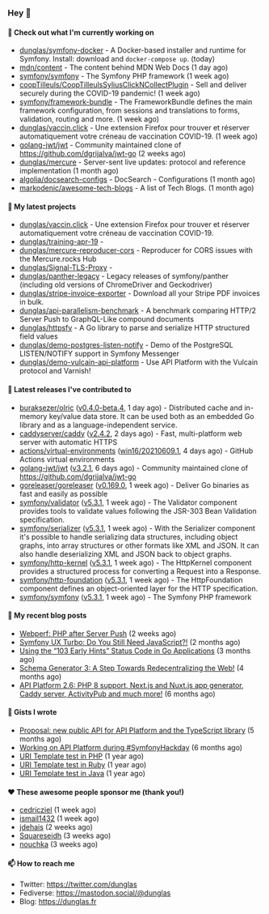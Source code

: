 ### Hey 👋

#### 👷 Check out what I'm currently working on

- [dunglas/symfony-docker](https://github.com/dunglas/symfony-docker) - A Docker-based installer and runtime for Symfony. Install: download and `docker-compose up`. (today)
- [mdn/content](https://github.com/mdn/content) - The content behind MDN Web Docs (1 day ago)
- [symfony/symfony](https://github.com/symfony/symfony) - The Symfony PHP framework (1 week ago)
- [coopTilleuls/CoopTilleulsSyliusClickNCollectPlugin](https://github.com/coopTilleuls/CoopTilleulsSyliusClickNCollectPlugin) - Sell and deliver securely during the COVID-19 pandemic! (1 week ago)
- [symfony/framework-bundle](https://github.com/symfony/framework-bundle) - The FrameworkBundle defines the main framework configuration, from sessions and translations to forms, validation, routing and more. (1 week ago)
- [dunglas/vaccin.click](https://github.com/dunglas/vaccin.click) - Une extension Firefox pour trouver et réserver automatiquement votre créneau de vaccination COVID-19. (1 week ago)
- [golang-jwt/jwt](https://github.com/golang-jwt/jwt) - Community maintained clone of https://github.com/dgrijalva/jwt-go (2 weeks ago)
- [dunglas/mercure](https://github.com/dunglas/mercure) - Server-sent live updates: protocol and reference implementation (1 month ago)
- [algolia/docsearch-configs](https://github.com/algolia/docsearch-configs) - DocSearch - Configurations (1 month ago)
- [markodenic/awesome-tech-blogs](https://github.com/markodenic/awesome-tech-blogs) - A list of Tech Blogs. (1 month ago)

#### 🌱 My latest projects

- [dunglas/vaccin.click](https://github.com/dunglas/vaccin.click) - Une extension Firefox pour trouver et réserver automatiquement votre créneau de vaccination COVID-19.
- [dunglas/training-apr-19](https://github.com/dunglas/training-apr-19) - 
- [dunglas/mercure-reproducer-cors](https://github.com/dunglas/mercure-reproducer-cors) - Reproducer for CORS issues with the Mercure.rocks Hub
- [dunglas/Signal-TLS-Proxy](https://github.com/dunglas/Signal-TLS-Proxy) - 
- [dunglas/panther-legacy](https://github.com/dunglas/panther-legacy) - Legacy releases of symfony/panther (including old versions of ChromeDriver and Geckodriver)
- [dunglas/stripe-invoice-exporter](https://github.com/dunglas/stripe-invoice-exporter) - Download all your Stripe PDF invoices in bulk.
- [dunglas/api-parallelism-benchmark](https://github.com/dunglas/api-parallelism-benchmark) - A benchmark comparing HTTP/2 Server Push to GraphQL-Like compound documents
- [dunglas/httpsfv](https://github.com/dunglas/httpsfv) - A Go library to parse and serialize HTTP structured field values
- [dunglas/demo-postgres-listen-notify](https://github.com/dunglas/demo-postgres-listen-notify) - Demo of the PostgreSQL LISTEN/NOTIFY support in Symfony Messenger
- [dunglas/demo-vulcain-api-platform](https://github.com/dunglas/demo-vulcain-api-platform) - Use API Platform with the Vulcain protocol and Varnish!

#### 🔭 Latest releases I've contributed to

- [buraksezer/olric](https://github.com/buraksezer/olric) ([v0.4.0-beta.4](https://github.com/buraksezer/olric/releases/tag/v0.4.0-beta.4), 1 day ago) - Distributed cache and in-memory key/value data store. It can be used both as an embedded Go library and as a language-independent service.
- [caddyserver/caddy](https://github.com/caddyserver/caddy) ([v2.4.2](https://github.com/caddyserver/caddy/releases/tag/v2.4.2), 2 days ago) - Fast, multi-platform web server with automatic HTTPS
- [actions/virtual-environments](https://github.com/actions/virtual-environments) ([win16/20210609.1](https://github.com/actions/virtual-environments/releases/tag/win16%2F20210609.1), 4 days ago) - GitHub Actions virtual environments
- [golang-jwt/jwt](https://github.com/golang-jwt/jwt) ([v3.2.1](https://github.com/golang-jwt/jwt/releases/tag/v3.2.1), 6 days ago) - Community maintained clone of https://github.com/dgrijalva/jwt-go
- [goreleaser/goreleaser](https://github.com/goreleaser/goreleaser) ([v0.169.0](https://github.com/goreleaser/goreleaser/releases/tag/v0.169.0), 1 week ago) - Deliver Go binaries as fast and easily as possible
- [symfony/validator](https://github.com/symfony/validator) ([v5.3.1](https://github.com/symfony/validator/releases/tag/v5.3.1), 1 week ago) - The Validator component provides tools to validate values following the JSR-303 Bean Validation specification.
- [symfony/serializer](https://github.com/symfony/serializer) ([v5.3.1](https://github.com/symfony/serializer/releases/tag/v5.3.1), 1 week ago) - With the Serializer component it&#39;s possible to handle serializing data structures, including object graphs, into array structures or other formats like XML and JSON. It can also handle deserializing XML and JSON back to object graphs.
- [symfony/http-kernel](https://github.com/symfony/http-kernel) ([v5.3.1](https://github.com/symfony/http-kernel/releases/tag/v5.3.1), 1 week ago) - The HttpKernel component provides a structured process for converting a Request into a Response.
- [symfony/http-foundation](https://github.com/symfony/http-foundation) ([v5.3.1](https://github.com/symfony/http-foundation/releases/tag/v5.3.1), 1 week ago) - The HttpFoundation component defines an object-oriented layer for the HTTP specification.
- [symfony/symfony](https://github.com/symfony/symfony) ([v5.3.1](https://github.com/symfony/symfony/releases/tag/v5.3.1), 1 week ago) - The Symfony PHP framework

#### 📜 My recent blog posts

- [Webperf: PHP after Server Push](http://feedproxy.google.com/~r/dunglas/~3/C_V5WfIfRFg/) (2 weeks ago)
- [Symfony UX Turbo: Do You Still Need JavaScript?!](http://feedproxy.google.com/~r/dunglas/~3/icLJBhKwqcY/) (2 months ago)
- [Using the “103 Early Hints” Status Code in Go Applications](http://feedproxy.google.com/~r/dunglas/~3/WDhgVmMJ2T0/) (3 months ago)
- [Schema Generator 3: A Step Towards Redecentralizing the Web!](http://feedproxy.google.com/~r/dunglas/~3/-eYprhFHaXA/) (4 months ago)
- [API Platform 2.6: PHP 8 support, Next.js and Nuxt.js app generator, Caddy server, ActivityPub and much more!](http://feedproxy.google.com/~r/dunglas/~3/X1dkcrZS-qU/) (6 months ago)

#### 📓 Gists I wrote

- [Proposal: new public API for API Platform and the TypeScript library](https://gist.github.com/4da2026f34bf7f18e1db955ef8a9b417) (5 months ago)
- [Working on API Platform during #SymfonyHackday](https://gist.github.com/3949272d40e6390cdd2850a4f312a02a) (6 months ago)
- [URI Template test in PHP](https://gist.github.com/5b10b586427cf66e78a968f82f80691a) (1 year ago)
- [URI Template test in Ruby](https://gist.github.com/ec793690f66167cb849c02284ecf748d) (1 year ago)
- [URI Template test in Java](https://gist.github.com/788b70312231d24e46d7632c634784f5) (1 year ago)

#### ❤️ These awesome people sponsor me (thank you!)

- [cedricziel](https://github.com/cedricziel) (1 week ago)
- [ismail1432](https://github.com/ismail1432) (1 week ago)
- [jdehais](https://github.com/jdehais) (2 weeks ago)
- [Squareseidh](https://github.com/Squareseidh) (3 weeks ago)
- [nouchka](https://github.com/nouchka) (3 weeks ago)

#### 📫 How to reach me

- Twitter: https://twitter.com/dunglas
- Fediverse: https://mastodon.social/@dunglas
- Blog: https://dunglas.fr

